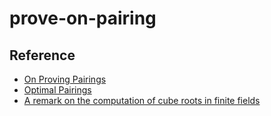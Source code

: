 # prove-on-pairing






## Reference
* [On Proving Pairings](https://eprint.iacr.org/2024/640)
* [Optimal Pairings](https://eprint.iacr.org/2008/096)
* [A remark on the computation of cube roots in finite fields](https://eprint.iacr.org/2009/457)